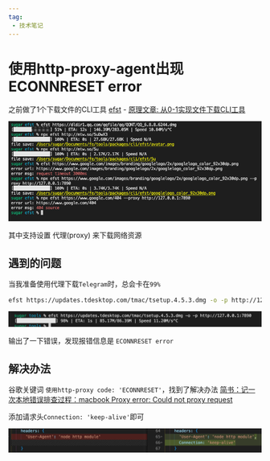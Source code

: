 ```yaml
---
tag:
 - 技术笔记
---
```


# 使用http-proxy-agent出现ECONNRESET error

之前做了1个下载文件的CLI工具 [efst](https://github.com/ATQQ/tools/blob/main/packages/cli/efst/README.md) - [原理文章: 从0-1实现文件下载CLI工具](./../works/fs-cli.md)

![图片](./http-proxy-fail/MTY2ODkyMDg3NDEwNg==668920874106.png?s1=https%3A//img.cdn.sugarat.top/mdImg/MTY2ODkyMDg3NDEwNg%3D%3D668920874106)

其中支持设置 代理(proxy) 来下载网络资源

## 遇到的问题
当我准备使用代理下载`Telegram`时，总会卡在`99%`

```sh
efst https://updates.tdesktop.com/tmac/tsetup.4.5.3.dmg -o -p http://127.0.0.1:7890
```

![图片](./http-proxy-fail/MTY3NDQwNDU1NjU2Ng==674404556566.png?s1=https%3A//img.cdn.sugarat.top/mdImg/MTY3NDQwNDU1NjU2Ng%3D%3D674404556566)

输出了一下错误，发现报错信息是 `ECONNRESET error`

## 解决办法
谷歌关键词 `使用http-proxy code: 'ECONNRESET'`，找到了解决办法 [简书：记一次本地错误排查过程：macbook Proxy error: Could not proxy request](https://www.jianshu.com/p/7f004a9a02f3)

添加请求头`Connection: 'keep-alive'`即可

![图片](./http-proxy-fail/MTY3NDQwNDgxMjIzMA==674404812230.png?s1=https%3A//img.cdn.sugarat.top/mdImg/MTY3NDQwNDgxMjIzMA%3D%3D674404812230)


